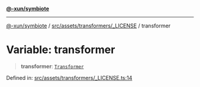 [**@-xun/symbiote**](../../../../../README.md)

***

[@-xun/symbiote](../../../../../README.md) / [src/assets/transformers/\_LICENSE](../README.md) / transformer

# Variable: transformer

> **transformer**: [`Transformer`](../../../type-aliases/Transformer.md)

Defined in: [src/assets/transformers/\_LICENSE.ts:14](https://github.com/Xunnamius/symbiote/blob/83ef2df2474c2254d82f0b3ae0574d283c20aaeb/src/assets/transformers/_LICENSE.ts#L14)
